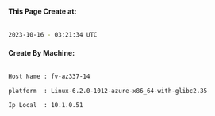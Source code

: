 
   
#### This Page Create at:

```bash

2023-10-16 - 03:21:34 UTC

```

#### Create By Machine:

```bash

Host Name : fv-az337-14

platform  : Linux-6.2.0-1012-azure-x86_64-with-glibc2.35

Ip Local  : 10.1.0.51

```

